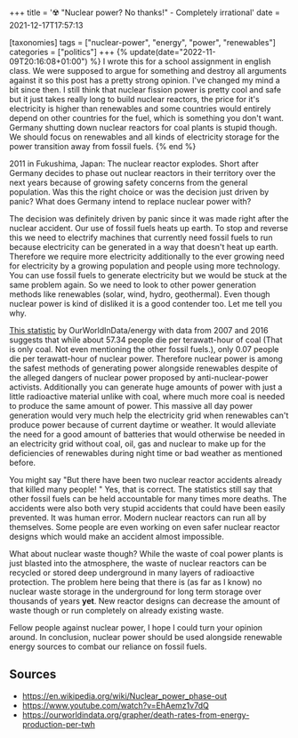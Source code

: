 +++
title = '☢️ "Nuclear power? No thanks!" - Completely irrational'
date = 2021-12-17T17:57:13

[taxonomies]
tags = ["nuclear-power", "energy", "power", "renewables"]
categories = ["politics"]
+++
{% update(date="2022-11-09T20:16:08+01:00") %}
I wrote this for a school assignment in english class. We were supposed to argue for something and destroy all arguments against it so this post has a pretty strong opinion. I've changed my mind a bit since then. I still think that nuclear fission power is pretty cool and safe but it just takes really long to build nuclear reactors, the price for it's electricity is higher than renewables and some countries would entirely depend on other countries for the fuel, which is something you don't want. Germany shutting down nuclear reactors for coal plants is stupid though. We should focus on renewables and all kinds of electricity storage for the power transition away from fossil fuels.
{% end %}

2011 in Fukushima, Japan: The nuclear reactor explodes. Short after
Germany decides to phase out nuclear reactors in their territory over
the next years because of growing safety concerns from the general
population. Was this the right choice or was the decision just driven by
panic? What does Germany intend to replace nuclear power with?

The decision was definitely driven by panic since it was made right
after the nuclear accident. Our use of fossil fuels heats up earth. To
stop and reverse this we need to electrify machines that currently need
fossil fuels to run because electricity can be generated in a way that
doesn't heat up earth. Therefore we require more electricity additionally
to the ever growing need for electricity by a growing population and
people using more technology. You can use fossil fuels to generate
electricity but we would be stuck at the same problem again. So we need
to look to other power generation methods like renewables (solar, wind, hydro, geothermal). Even though nuclear power is kind of disliked it is a good
contender too. Let me tell you why.

[This
statistic](https://ourworldindata.org/grapher/death-rates-from-energy-production-per-twh)
by OurWorldInData/energy with data from 2007 and 2016 suggests that
while about 57.34 people die per terawatt-hour of coal (That is only
coal. Not even mentioning the other fossil fuels.), only 0.07 people die
per terawatt-hour of nuclear power. Therefore nuclear power is among the
safest methods of generating power alongside renewables despite of the
alleged dangers of nuclear power proposed by anti-nuclear-power
activists. Additionally you can generate huge amounts of power with just
a little radioactive material unlike with coal, where much more coal is
needed to produce the same amount of power. This massive all day power
generation would very much help the electricity grid when renewables
can\'t produce power because of current daytime or weather. It would
alleviate the need for a good amount of batteries that would otherwise
be needed in an electricity grid without coal, oil, gas and nuclear to
make up for the deficiencies of renewables during night time or bad
weather as mentioned before.

You might say \"But there have been two nuclear reactor accidents
already that killed many people! " Yes, that is correct. The statistics
still say that other fossil fuels can be held accountable for many times
more deaths. The accidents were also both very stupid accidents that
could have been easily prevented. It was human error. Modern nuclear
reactors can run all by themselves. Some people are even working on even
safer nuclear reactor designs which would make an accident almost
impossible.

What about nuclear waste though? While the waste of coal power plants is
just blasted into the atmosphere, the waste of nuclear reactors can be
recycled or stored deep underground in many layers of radioactive
protection. The problem here being that there is (as far as I know) no
nuclear waste storage in the underground for long term storage over
thousands of years **yet**. New reactor designs can decrease the amount
of waste though or run completely on already existing waste.

Fellow people against nuclear power, I hope I could turn your opinion
around. In conclusion, nuclear power should be used alongside renewable
energy sources to combat our reliance on fossil fuels.

## Sources

- <https://en.wikipedia.org/wiki/Nuclear_power_phase-out>
- <https://www.youtube.com/watch?v=EhAemz1v7dQ>
- <https://ourworldindata.org/grapher/death-rates-from-energy-production-per-twh>
